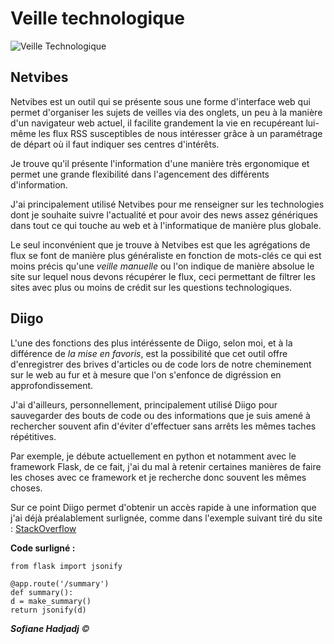 # Veille technologique

![Veille Technologique](https://web-tech.fr/wp-content/uploads/2018/04/La-veille-strat%C3%A9gique-quel-outil-et-pour-qui.jpg)

## Netvibes

Netvibes est un outil qui se présente sous une forme d'interface web qui permet d'organiser les sujets de veilles via des onglets, un peu à la manière d'un navigateur web actuel, il facilite grandement la vie en recupéreant lui-même les flux RSS susceptibles de nous intéresser grâce à un paramétrage de départ où il faut indiquer ses centres d'intérêts.

Je trouve qu'il présente l'information d'une manière très ergonomique et permet une grande flexibilité dans l'agencement des différents d'information.

J'ai principalement utilisé Netvibes pour me renseigner sur les technologies dont je souhaite suivre l'actualité et pour avoir des news assez génériques dans tout ce qui touche au web et à l'informatique de manière plus globale.

Le seul inconvénient que je trouve à Netvibes est que les agrégations de flux se font de manière plus généraliste en fonction de mots-clés ce qui est moins précis qu'une _veille manuelle_ ou l'on indique de manière absolue le site sur lequel nous devons récupérer le flux, ceci permettant de filtrer les sites avec plus ou moins de crédit sur les questions technologiques.

## Diigo

L'une des fonctions des plus intéréssente de Diigo, selon moi, et à la différence de _la mise en favoris_, est la possibilité que cet outil offre d'enregistrer des brives d'articles ou de code lors de notre cheminement sur le web au fur et à mesure que l'on s'enfonce de digréssion en approfondissement.

J'ai d'ailleurs, personnellement, principalement utilisé Diigo pour sauvegarder des bouts de code ou des informations que je suis amené à rechercher souvent afin d'éviter d'effectuer sans arrêts les mêmes taches répétitives.

Par exemple, je débute actuellement en python et notamment avec le framework Flask, de ce fait, j'ai du mal à retenir certaines manières de faire les choses avec ce framework et je recherche donc souvent les mêmes choses.

Sur ce point Diigo permet d'obtenir un accès rapide à une information que j'ai déjà préalablement surlignée, comme dans l'exemple suivant tiré du site : [StackOverflow](https://stackoverflow.com/questions/13081532/return-json-response-from-flask-view)

**Code surligné :**

```
from flask import jsonify

@app.route('/summary')
def summary():
d = make_summary()
return jsonify(d)
```

_**Sofiane Hadjadj** ©_